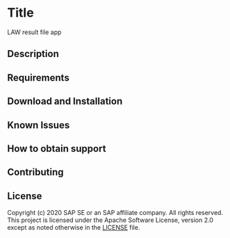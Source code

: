 # Title
LAW result file app

## Description

## Requirements

## Download and Installation

## Known Issues

## How to obtain support

## Contributing

## License
Copyright (c) 2020 SAP SE or an SAP affiliate company. All rights reserved. This project is licensed under the Apache Software License, version 2.0 except as noted otherwise in the [LICENSE](LICENSES/Apache-2.0.txt) file.
